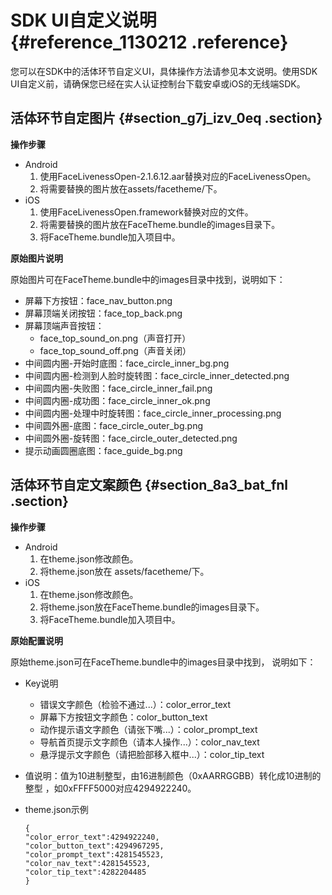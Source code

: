 # SDK UI自定义说明 {#reference_1130212 .reference}

您可以在SDK中的活体环节自定义UI，具体操作方法请参见本文说明。使用SDK UI自定义前，请确保您已经在实人认证控制台下载安卓或iOS的无线端SDK。

## 活体环节自定图片 {#section_g7j_izv_0eq .section}

**操作步骤**

-   Android
    1.  使用FaceLivenessOpen-2.1.6.12.aar替换对应的FaceLivenessOpen。
    2.  将需要替换的图片放在assets/facetheme/下。
-   iOS
    1.  使用FaceLivenessOpen.framework替换对应的文件。
    2.  将需要替换的图片放在FaceTheme.bundle的images目录下。
    3.  将FaceTheme.bundle加入项目中。

**原始图片说明**

原始图片可在FaceTheme.bundle中的images目录中找到，说明如下：

-   屏幕下方按钮：face\_nav\_button.png
-   屏幕顶端关闭按钮：face\_top\_back.png
-   屏幕顶端声音按钮：
    -   face\_top\_sound\_on.png（声音打开）
    -   face\_top\_sound\_off.png（声音关闭）
-   中间圆内圈-开始时底图：face\_circle\_inner\_bg.png
-   中间圆内圈-检测到人脸时旋转图：face\_circle\_inner\_detected.png
-   中间圆内圈-失败图：face\_circle\_inner\_fail.png
-   中间圆内圈-成功图：face\_circle\_inner\_ok.png
-   中间圆内圈-处理中时旋转图：face\_circle\_inner\_processing.png
-   中间圆外圈-底图：face\_circle\_outer\_bg.png
-   中间圆外圈-旋转图：face\_circle\_outer\_detected.png
-   提示动画圆圈底图：face\_guide\_bg.png

## 活体环节自定文案颜色 {#section_8a3_bat_fnl .section}

**操作步骤**

-   Android
    1.  在theme.json修改颜色。
    2.  将theme.json放在 assets/facetheme/下。
-   iOS
    1.  在theme.json修改颜色。
    2.  将theme.json放在FaceTheme.bundle的images目录下。
    3.  将FaceTheme.bundle加入项目中。

**原始配置说明**

原始theme.json可在FaceTheme.bundle中的images目录中找到， 说明如下：

-   Key说明
    -   错误文字颜色（检验不通过...）：color\_error\_text
    -   屏幕下方按钮文字颜色：color\_button\_text
    -   动作提示语文字颜色（请张下嘴...）：color\_prompt\_text
    -   导航首页提示文字颜色（请本人操作...）：color\_nav\_text
    -   悬浮提示文字颜色（请把脸部移入框中...）：color\_tip\_text
-   值说明：值为10进制整型，由16进制颜色（0xAARRGGBB）转化成10进制的整型 ，如0xFFFF5000对应4294922240。
-   theme.json示例

    ``` {#codeblock_quu_iik_jdl}
    { 
    "color_error_text":4294922240,  
    "color_button_text":4294967295,  
    "color_prompt_text":4281545523, 
    "color_nav_text":4281545523,    
    "color_tip_text":4282204485
    }                        
    ```


